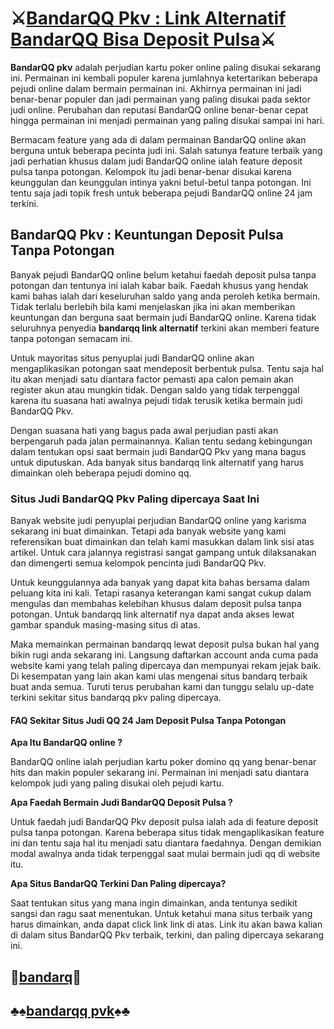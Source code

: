 # ⚔️[BandarQQ Pkv : Link Alternatif BandarQQ Bisa Deposit Pulsa](https://pkvmantap.page.link/rutinqq)⚔️

**BandarQQ pkv** adalah perjudian kartu poker online paling disukai sekarang ini. Permainan ini kembali populer karena jumlahnya ketertarikan beberapa pejudi online dalam bermain permainan ini. Akhirnya permainan ini jadi benar-benar populer dan jadi permainan yang paling disukai pada sektor judi online. Perubahan dan reputasi BandarQQ online benar-benar cepat hingga permainan ini menjadi permainan yang paling disukai sampai ini hari.

Bermacam feature yang ada di dalam permainan BandarQQ online akan berguna untuk beberapa pecinta judi ini. Salah satunya feature terbaik yang jadi perhatian khusus dalam judi BandarQQ online ialah feature deposit pulsa tanpa potongan. Kelompok itu jadi benar-benar disukai karena keunggulan dan keunggulan intinya yakni betul-betul tanpa potongan. Ini tentu saja jadi topik fresh untuk beberapa pejudi BandarQQ online 24 jam terkini.

## BandarQQ Pkv : Keuntungan Deposit Pulsa Tanpa Potongan

Banyak pejudi BandarQQ online belum ketahui faedah deposit pulsa tanpa potongan dan tentunya ini ialah kabar baik. Faedah khusus yang hendak kami bahas ialah dari keseluruhan saldo yang anda peroleh ketika bermain. Tidak terlalu berlebih bila kami menjelaskan jika ini akan memberikan keuntungan dan berguna saat bermain judi BandarQQ online. Karena tidak seluruhnya penyedia **bandarqq link alternatif** terkini akan memberi feature tanpa potongan semacam ini.

Untuk mayoritas situs penyuplai judi BandarQQ online akan mengaplikasikan potongan saat mendeposit berbentuk pulsa. Tentu saja hal itu akan menjadi satu diantara factor pemasti apa calon pemain akan register akun atau mungkin tidak. Dengan saldo yang tidak terpenggal karena itu suasana hati awalnya pejudi tidak terusik ketika bermain judi BandarQQ Pkv.

Dengan suasana hati yang bagus pada awal perjudian pasti akan berpengaruh pada jalan permainannya. Kalian tentu sedang kebingungan dalam tentukan opsi saat bermain judi BandarQQ Pkv yang mana bagus untuk diputuskan. Ada banyak situs bandarqq link alternatif yang harus dimainkan oleh beberapa pejudi domino qq.

### Situs Judi BandarQQ Pkv Paling dipercaya Saat Ini

Banyak website judi penyuplai perjudian BandarQQ online yang karisma sekarang ini buat dimainkan. Tetapi ada banyak website yang kami referensikan buat dimainkan dan telah kami masukkan dalam link sisi atas artikel. Untuk cara jalannya registrasi sangat gampang untuk dilaksanakan dan dimengerti semua kelompok pencinta judi BandarQQ Pkv.

Untuk keunggulannya ada banyak yang dapat kita bahas bersama dalam peluang kita ini kali. Tetapi rasanya keterangan kami sangat cukup dalam mengulas dan membahas kelebihan khusus dalam deposit pulsa tanpa potongan. Untuk bandarqq link alternatif nya dapat anda akses lewat gambar spanduk masing-masing situs di atas.

Maka memainkan permainan bandarqq lewat deposit pulsa bukan hal yang bikin rugi anda sekarang ini. Langsung daftarkan account anda cuma pada website kami yang telah paling dipercaya dan mempunyai rekam jejak baik. Di kesempatan yang lain akan kami ulas mengenai situs bandarq terbaik buat anda semua. Turuti terus perubahan kami dan tunggu selalu up-date terkini sekitar situs bandarqq pkv paling dipercaya.

#### FAQ Sekitar Situs Judi QQ 24 Jam Deposit Pulsa Tanpa Potongan


**Apa Itu BandarQQ online ?**

BandarQQ online ialah perjudian kartu poker domino qq yang benar-benar hits dan makin populer sekarang ini. Permainan ini menjadi satu diantara kelompok judi yang paling disukai oleh pejudi kartu.

**Apa Faedah Bermain Judi BandarQQ Deposit Pulsa ?**

Untuk faedah judi BandarQQ Pkv deposit pulsa ialah ada di feature deposit pulsa tanpa potongan.
Karena beberapa situs tidak mengaplikasikan feature ini dan tentu saja hal itu menjadi satu diantara faedahnya. Dengan demikian modal awalnya anda tidak terpenggal saat mulai bermain judi qq di website itu.

**Apa Situs BandarQQ Terkini Dan Paling dipercaya?**

Saat tentukan situs yang mana ingin dimainkan, anda tentunya sedikit sangsi dan ragu saat menentukan. Untuk ketahui mana situs terbaik yang harus dimainkan, anda dapat click link link di atas. Link itu akan bawa kalian di dalam situs BandarQQ Pkv terbaik, terkini, dan paling dipercaya sekarang ini.

## 🤑[bandarq](https://neplame.univasf.edu.br/)🤑
## ♣️♠️[bandarqq pvk](http://kilimodata.org/uploads/user/2022-10-17-092418.320018bandarqq-pkv-link-alternatif.html)♠️♣️


